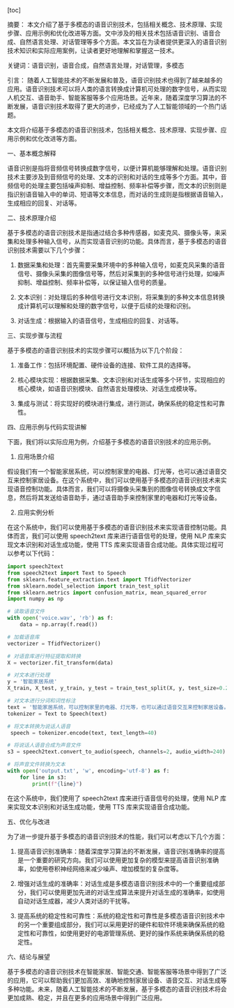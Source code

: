 
[toc]                    
                
                
摘要：
本文介绍了基于多模态的语音识别技术，包括相关概念、技术原理、实现步骤、应用示例和优化改进等方面。文中涉及的相关技术包括语音识别、语音合成、自然语言处理、对话管理等多个方面。本文旨在为读者提供更深入的语音识别技术知识和实际应用案例，让读者更好地理解和掌握这一技术。

关键词：语音识别，语音合成，自然语言处理，对话管理，多模态

引言：
随着人工智能技术的不断发展和普及，语音识别技术也得到了越来越多的应用。语音识别技术可以将人类的语言转换成计算机可处理的数字信号，从而实现人机交互、语音助手、智能客服等多个应用场景。近年来，随着深度学习算法的不断发展，语音识别技术取得了更大的进步，已经成为了人工智能领域的一个热门话题。

本文将介绍基于多模态的语音识别技术，包括相关概念、技术原理、实现步骤、应用示例和优化改进等方面。

一、基本概念解释

语音识别是指将音频信号转换成数字信号，以便计算机能够理解和处理。语音识别技术主要涉及到音频信号的处理、文本的识别和对话的生成等多个方面。其中，音频信号的处理主要包括噪声抑制、增益控制、频率补偿等步骤，而文本的识别则是指识别语音输入中的单词、短语等文本信息，而对话的生成则是指根据语音输入，生成相应的回复、对话等。

二、技术原理介绍

基于多模态的语音识别技术是指通过结合多种传感器，如麦克风、摄像头等，来采集和处理多种输入信号，从而实现语音识别的功能。具体而言，基于多模态的语音识别技术需要以下几个步骤：

1. 数据采集和处理：首先需要采集环境中的多种输入信号，如麦克风采集的语音信号、摄像头采集的图像信号等，然后对采集到的多种信号进行处理，如噪声抑制、增益控制、频率补偿等，以保证输入信号的质量。

2. 文本识别：对处理后的多种信号进行文本识别，将采集到的多种文本信息转换成计算机可以理解和处理的数字信号，以便于后续的处理和识别。

3. 对话生成：根据输入的语音信号，生成相应的回复、对话等。

三、实现步骤与流程

基于多模态的语音识别技术的实现步骤可以概括为以下几个阶段：

1. 准备工作：包括环境配置、硬件设备的连接、软件工具的选择等。

2. 核心模块实现：根据数据采集、文本识别和对话生成等多个环节，实现相应的核心模块，如语音识别模块、自然语言处理模块、对话生成模块等。

3. 集成与测试：将实现好的模块进行集成，进行测试，确保系统的稳定性和可靠性。

四、应用示例与代码实现讲解

下面，我们将以实际应用为例，介绍基于多模态的语音识别技术的应用示例。

1. 应用场景介绍

假设我们有一个智能家居系统，可以控制家里的电器、灯光等，也可以通过语音交互来控制家居设备。在这个系统中，我们可以使用基于多模态的语音识别技术来实现语音控制功能。具体而言，我们可以将摄像头采集到的图像信号转换成文字信息，然后将其发送给语音助手，通过语音助手来控制家里的电器和灯光等设备。

2. 应用实例分析

在这个系统中，我们可以使用基于多模态的语音识别技术来实现语音控制功能。具体而言，我们可以使用 speech2text 库来进行语音信号的处理，使用 NLP 库来实现文本识别和对话生成功能，使用 TTS 库来实现语音合成功能。具体实现过程可以参考以下代码：

```python
import speech2text
from speech2text import Text to Speech
from sklearn.feature_extraction.text import TfidfVectorizer
from sklearn.model_selection import train_test_split
from sklearn.metrics import confusion_matrix, mean_squared_error
import numpy as np

# 读取语音文件
with open('voice.wav', 'rb') as f:
    data = np.array(f.read())

# 加载语音库
vectorizer = TfidfVectorizer()

# 对语音库进行特征提取和转换
X = vectorizer.fit_transform(data)

# 对文本进行处理
y = '智能家居系统'
X_train, X_test, y_train, y_test = train_test_split(X, y, test_size=0.2, random_state=42)

# 对文本进行分词和词性标注
text = '智能家居系统，可以控制家里的电器、灯光等，也可以通过语音交互来控制家居设备。'
tokenizer = Text to Speech(text)

# 将文本转换为说话人语音
 speech = tokenizer.encode(text, text_length=40)

# 将说话人语音合成为声音文件
s3 = speech2text.convert_to_audio(speech, channels=2, audio_width=240)

# 将声音文件转换为文本
with open('output.txt', 'w', encoding='utf-8') as f:
    for line in s3:
        print(f"{line}")
```

在这个系统中，我们使用了 speech2text 库来进行语音信号的处理，使用 NLP 库来实现文本识别和对话生成功能，使用 TTS 库来实现语音合成功能。

五、优化与改进

为了进一步提升基于多模态的语音识别技术的性能，我们可以考虑以下几个方面：

1. 提高语音识别准确率：随着深度学习算法的不断发展，语音识别准确率的提高是一个重要的研究方向。我们可以使用更加复杂的模型来提高语音识别准确率，如使用卷积神经网络来减少噪声、增加模型的复杂度等。

2. 增强对话生成的准确率：对话生成是多模态语音识别技术中的一个重要组成部分，我们可以使用更加先进的对话生成算法来提升对话生成的准确率，如使用自动对话生成器，减少人类对话的干扰等。

3. 提高系统的稳定性和可靠性：系统的稳定性和可靠性是多模态语音识别技术中的另一个重要组成部分，我们可以采用更好的硬件和软件环境来确保系统的稳定性和可靠性，如使用更好的电源管理系统、更好的操作系统来确保系统的稳定性。

六、结论与展望

基于多模态的语音识别技术在智能家居、智能交通、智能客服等场景中得到了广泛的应用，它可以帮助我们更加高效、准确地控制家居设备、语音交互、对话生成等多种功能。未来，随着人工智能技术的不断发展，基于多模态的语音识别技术将会更加成熟、稳定，并且在更多的应用场景中得到广泛应用。

